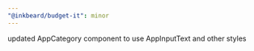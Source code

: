 ```yaml
---
"@inkbeard/budget-it": minor
---
```


updated AppCategory component to use AppInputText and other styles

